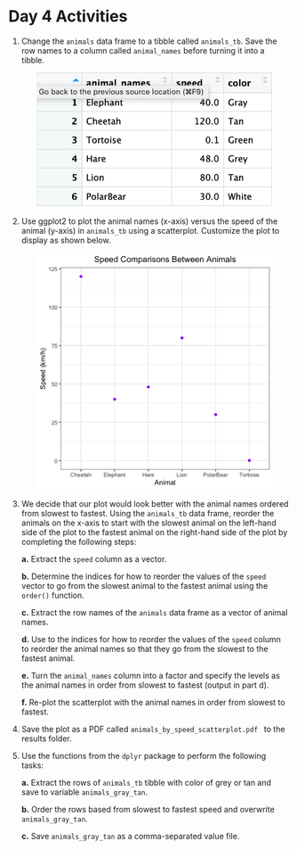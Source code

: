 # Day 4 Activities

1. Change the `animals` data frame to a tibble called `animals_tb`. Save the row names to a column called `animal_names` before turning it into a tibble.

	<p align="center">
  	<img src="../img/animal_tb.png" width="425"/>
	</p>

2. Use ggplot2 to plot the animal names (x-axis) versus the speed of the animal (y-axis) in `animals_tb` using a scatterplot. Customize the plot to display as shown below.

	<p align="center">
  	<img src="../img/animals_unordered_ggplot2.png" width="425"/>
	</p>

3. We decide that our plot would look better with the animal names ordered from slowest to fastest. Using the `animals_tb` data frame, reorder the animals on the x-axis to start with the slowest animal on the left-hand side of the plot to the fastest animal on the right-hand side of the plot by completing the following steps:

	**a.** Extract the `speed` column as a vector.
	
	**b.** Determine the indices for how to reorder the values of the `speed` vector to go from the slowest animal to the fastest animal using the `order()` function. 

	**c.** Extract the row names of the `animals` data frame as a vector of animal names.
	
	**d.** Use to the indices for how to reorder the values of the `speed` column to reorder the animal names so that they go from the slowest to the fastest animal.
	
	**e.** Turn the `animal_names` column into a factor and specify the levels as the animal names in order from slowest to fastest (output in part d).
	
	**f.** Re-plot the scatterplot with the animal names in order from slowest to fastest.
	
4. Save the plot as a PDF called `animals_by_speed_scatterplot.pdf ` to the results folder.

5. Use the functions from the `dplyr` package to perform the following tasks:

	**a.** Extract the rows of `animals_tb` tibble with color of grey or tan and save to variable `animals_gray_tan`.
	
	**b.** Order the rows based from slowest to fastest speed and overwrite `animals_gray_tan`.
	
	**c.** Save `animals_gray_tan` as a comma-separated value file.
	
	
